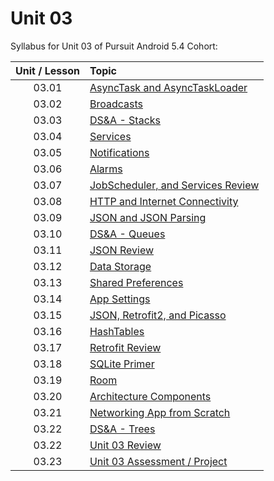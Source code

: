# Unit 03

Syllabus for Unit 03 of Pursuit Android 5.4 Cohort:

|Unit / Lesson|Topic|
|:-:|:--|
|03.01|[AsyncTask and AsyncTaskLoader]()|
|03.02|[Broadcasts]()|
|03.03|[DS&A - Stacks]()|
|03.04|[Services]()|
|03.05|[Notifications]()|
|03.06|[Alarms]()|
|03.07|[JobScheduler, and Services Review]()|
|03.08|[HTTP and Internet Connectivity]()|
|03.09|[JSON and JSON Parsing]()|
|03.10|[DS&A - Queues]()|
|03.11|[JSON Review]()|
|03.12|[Data Storage]()|
|03.13|[Shared Preferences]()|
|03.14|[App Settings]()|
|03.15|[JSON, Retrofit2, and Picasso]()|
|03.16|[HashTables]()|
|03.17|[Retrofit Review]()|
|03.18|[SQLite Primer]()|
|03.19|[Room]()|
|03.20|[Architecture Components]()|
|03.21|[Networking App from Scratch]()|
|03.22|[DS&A - Trees]()|
|03.22|[Unit 03 Review]()|
|03.23|[Unit 03 Assessment / Project]()|
